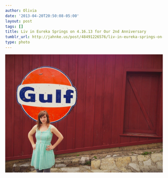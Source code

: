 ```yaml
---
author: Olivia
date: '2013-04-20T20:50:08-05:00'
layout: post
tags: []
title: Liv in Eureka Springs on 4.16.13 for Our 2nd Anniversary
tumblr_url: http://jahnke.us/post/48491226576/liv-in-eureka-springs-on-4-16-13-for-our-2nd
type: photo
---
```


![](/media/tumblr_mll3vlgRAz1qga9s2o1_1280.jpg)
